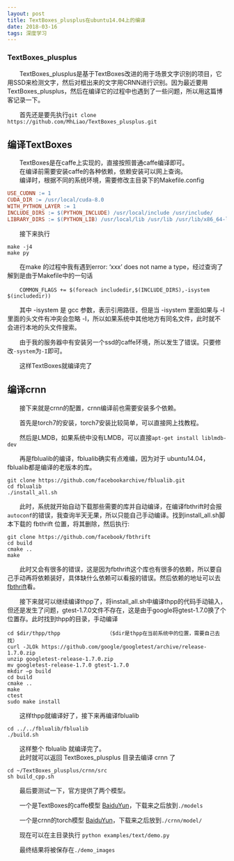 ```yaml
---
layout: post
title: TextBoxes_plusplus在ubuntu14.04上的编译
date: 2018-03-16
tags: 深度学习
---
```


### TextBoxes_plusplus

&#8195;&#8195;TextBoxes_plusplus是基于TextBoxes改进的用于场景文字识别的项目，它用SSD来检测文字，然后对框出来的文字用CRNN进行识别。因为最近要用TextBoxes_plusplus，然后在编译它的过程中也遇到了一些问题，所以用这篇博客记录一下。

&#8195;&#8195;首先还是要先执行`git clone https://github.com/MhLiao/TextBoxes_plusplus.git`

## 编译TextBoxes

&#8195;&#8195;TextBoxes是在caffe上实现的，直接按照普通caffe编译即可。  
&#8195;&#8195;在编译前需要安装caffe的各种依赖，依赖安装可以网上查询。  
&#8195;&#8195;编译时，根据不同的系统环境，需要修改主目录下的Makefile.config

```Makefile
USE_CUDNN := 1
CUDA_DIR := /usr/local/cuda-8.0
WITH_PYTHON_LAYER := 1
INCLUDE_DIRS := $(PYTHON_INCLUDE) /usr/local/include /usr/include/
LIBRARY_DIRS := $(PYTHON_LIB) /usr/local/lib /usr/lib /usr/lib/x86_64-linux-gnu/hdf5/serial/
```

&#8195;&#8195;接下来执行

```
make -j4
make py
```

&#8195;&#8195;在make 的过程中我有遇到error: ‘xxx’ does not name a type，经过查询了解到是由于Makefile中的一句话  

&#8195;&#8195;`COMMON_FLAGS += $(foreach includedir,$(INCLUDE_DIRS),-isystem $(includedir))`

&#8195;&#8195;其中 -isystem 是 gcc 参数，表示引用路径，但是当 -isystem 里面如果与 -I 里面的头文件有冲突会忽略 -I，所以如果系统中其他地方有同名文件，此时就不会进行本地的头文件搜索。

&#8195;&#8195;由于我的服务器中有安装另一个ssd的caffe环境，所以发生了错误。只要修改`-system`为`-I`即可。

&#8195;&#8195;这样TextBoxes就编译完了

## 编译crnn

&#8195;&#8195;接下来就是crnn的配置，crnn编译前也需要安装多个依赖。

&#8195;&#8195;首先是torch7的安装，torch7安装比较简单，可以直接网上找教程。

&#8195;&#8195;然后是LMDB，如果系统中没有LMDB，可以直接`apt-get install liblmdb-dev`

&#8195;&#8195;再是fblualib的编译，fblualib确实有点难编，因为对于 ubuntu14.04，fblualib都是编译的老版本的库。

```shell
git clone https://github.com/facebookarchive/fblualib.git
cd fblualib
./install_all.sh
```

&#8195;&#8195;此时，系统就开始自动下载那些需要的库并自动编译，在编译fbthrift时会报`autoconf`的错误，我查询半天无果，所以只能自己手动编译。找到install_all.sh脚本下载的 fbthrift 位置，将其删除，然后执行:

```shell
git clone https://github.com/facebook/fbthrift
cd build
cmake ..
make
```

&#8195;&#8195;此时又会有很多的错误，这是因为fbthrift这个库也有很多的依赖，所以要自己手动再将依赖装好，具体缺什么依赖可以看报的错误。然后依赖的地址可以去[fbthrift](https://github.com/facebook/fbthrift)看。

&#8195;&#8195;接下来就可以继续编译thpp了，将install_all.sh中编译thpp的代码手动输入，但还是发生了问题，gtest-1.7.0文件不存在，这是由于google将gtest-1.7.0换了个位置存。此时找到thpp的目录，手动编译

```shell
cd $dir/thpp/thpp				（$dir是thpp在当前系统中的位置，需要自己去找）
curl -JLOk https://github.com/google/googletest/archive/release-1.7.0.zip
unzip googletest-release-1.7.0.zip
mv googletest-release-1.7.0 gtest-1.7.0
mkdir –p build
cd build
cmake ..
make
ctest
sudo make install
```

&#8195;&#8195;这样thpp就编译好了，接下来再编译fblualib

```shell
cd ../../fblualib/fblualib
./build.sh
```

&#8195;&#8195;这样整个 fblualib 就编译完了。  
&#8195;&#8195;此时就可以返回 TextBoxes_plusplus 目录去编译 crnn 了

```shell
cd ~/TextBoxes_plusplus/crnn/src
sh build_cpp.sh
```

&#8195;&#8195;最后要测试一下，官方提供了两个模型。

&#8195;&#8195;一个是TextBoxes的caffe模型 [BaiduYun](https://pan.baidu.com/s/1bqekTun)，下载来之后放到`./models`

&#8195;&#8195;一个是crnn的torch模型 [BaiduYun](https://pan.baidu.com/s/1jJwmneI)，下载来之后放到`./crnn/model/`

&#8195;&#8195;现在可以在主目录执行 `python examples/text/demo.py`

&#8195;&#8195;最终结果将被保存在`./demo_images`

